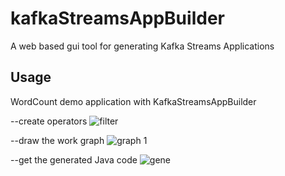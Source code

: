 # kafkaStreamsAppBuilder
A web based gui tool for generating Kafka Streams Applications

## Usage

WordCount demo application with KafkaStreamsAppBuilder

--create operators
![filter](https://user-images.githubusercontent.com/22906805/49937357-8d84ef00-fee7-11e8-8e5b-bccb98ee7d57.png)

--draw the work graph
![graph 1](https://user-images.githubusercontent.com/22906805/49939476-05561800-feee-11e8-870c-6f98f4df3ebe.png)

--get the generated Java code
![gene](https://user-images.githubusercontent.com/22906805/49939406-d17af280-feed-11e8-95ba-938bffffc8eb.png)

